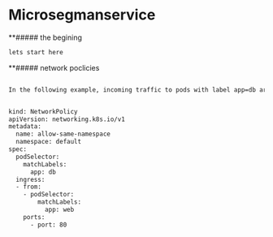 #  Microsegmanservice

 **##### the begining 
```diff
lets start here
```


 **##### network poclicies
```diff

In the following example, incoming traffic to pods with label app=db are allowed only if they come from a pod with app=web, on port 80.


kind: NetworkPolicy
apiVersion: networking.k8s.io/v1
metadata:
  name: allow-same-namespace
  namespace: default
spec:
  podSelector:
    matchLabels:
      app: db
  ingress:
  - from:
    - podSelector:
        matchLabels:
          app: web
    ports:
      - port: 80
      
```
